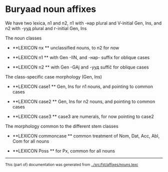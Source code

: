 # Buryaad noun affixes

We have two lexica, n1 and n2, 
n1 with -нар plural and V-initial Gen, Ins, and
n2 with -ууд plural and г-initial Gen, Ins

The noun classes

 * **LEXICON nx ** unclassified nouns, to n2 for now

 * **LEXICON n1 ** with Gen -IIN, and -нар- suffix for oblique cases

 * **LEXICON n2 ** with Gen -GAj and -ууд suffič for oblique cases

The class-specific case morphology (Gen, Ins)
 * **LEXICON case1 ** Gen, Ins for n1 nouns, and pointing to common cases

 * **LEXICON case2 ** Gen, Ins for n2 nouns, and pointing to common cases

 * **LEXICON case3 ** case3 are numerals, for now pointing to case2

The morphology common to the different stem classes

 * **LEXICON commoncase  ** common treatment of Nom, Dat, Acc, Abl, Com for all nouns

 * **LEXICON Poss ** for Px, common for all nouns
* * *
<small>This (part of) documentation was generated from [../src/fst/affixes/nouns.lexc](http://github.com/giellalt/lang-bxr/blob/main/../src/fst/affixes/nouns.lexc)</small>